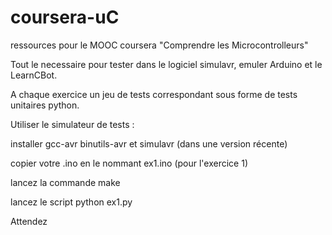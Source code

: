 coursera-uC
===========

ressources pour le MOOC coursera "Comprendre les Microcontrolleurs"

Tout le necessaire pour tester dans le logiciel simulavr, emuler Arduino et le LearnCBot.

A chaque exercice un jeu de tests correspondant sous forme de tests unitaires python.

Utiliser le simulateur de tests :

installer gcc-avr binutils-avr et simulavr (dans une version récente)

copier votre .ino en le nommant ex1.ino (pour l'exercice 1)

lancez la commande make

lancez le script python ex1.py

Attendez

